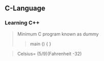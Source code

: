## C-Language
### Learning C++

> Minimum C program known as dummy
>> main () { }

> Celsius= (5/9)(Fahrenheit -32)
